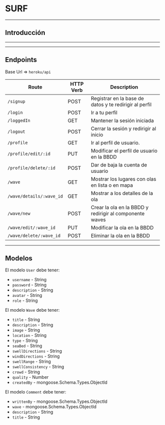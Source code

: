 # SURF
-------------------------------------------------------------------


## Introducción


-------------------------------------------------------------------
-------------------------------------------------------------------


## Endpoints 

Base Url => `heroku/api`

|       Route        | HTTP Verb |          Description          |
|--------------------|-----------|-------------------------------|
| `/signup` |    POST    | Registrar en la base de datos y te redirigir al perfil |
| `/login` |    POST    | Ir a tu perfil |
| `/loggedIn` |    GET    | Mantener la sesión iniciada |
| `/logout` |    POST    | Cerrar la sesión y redirigir al inicio |
| `/profile` |    GET    | Ir al perfil de usuario. |
| `/profile/edit/:id` |    PUT    | Modificar el perfil de usuario en la BBDD |
| `/profile/delete/:id` |    POST    | Dar de baja la cuenta de usuario |
| `/wave` |    GET    | Mostrar los lugares con olas en lista o en mapa |
| `/wave/details/:wave_id` |    GET    | Mostrar a los detalles de la ola |
| `/wave/new` |    POST    | Crear la ola en la BBDD y redirigir al componente waves |
| `/wave/edit/:wave_id` |    PUT    | Modificar la ola en la BBDD |
| `/wave/delete/:wave_id` |    POST    | Eliminar la ola en la BBDD |


-------------------------------------------------------------------


## Modelos

El modelo `User` debe tener:
- `username` - String
- `password` - String
- `description` - String
- `avatar` - String
- `role` - String


El modelo `Wave` debe tener:

- `title` - String
- `description` - String
- `image` - String
- `location` - String
- `type` - String
- `seaBed` - String
- `swellDirections` - String
- `windDirections` - String
- `swellRange` - String
- `swellConsistency` - String
- `crowd` - String
- `quality` - Number
- `createdBy` - mongoose.Schema.Types.ObjectId

El modelo `Comment` debe tener:
- `writtenBy` - mongoose.Schema.Types.ObjectId
- `wave` - mongoose.Schema.Types.ObjectId
- `description` - String
- `title` - String

